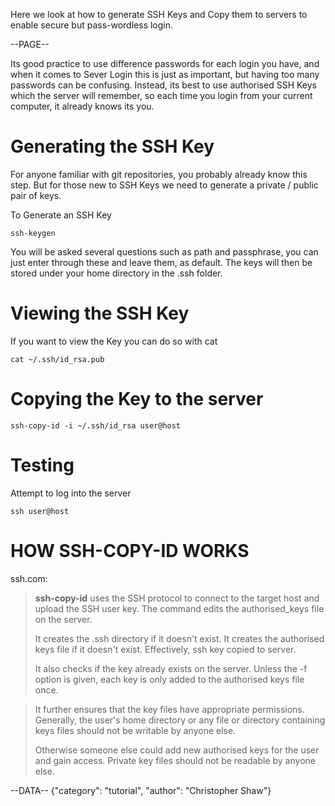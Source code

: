 Here we look at how to generate SSH Keys and Copy them to servers to enable secure but pass-wordless login.

--PAGE-- 

Its good practice to use difference passwords for each login you have, and when it comes to Sever Login this is just as important, but having too many passwords can be confusing.
Instead, its best to use authorised SSH Keys which the server will remember, so each time you login from your current computer, it already knows its you.


# Generating the SSH Key
For anyone familiar with git repositories, you probably already know this step. But for those new to SSH Keys we need to generate a private / public pair of keys.

To Generate an SSH Key

    ssh-keygen

You will be asked several questions such as path and passphrase, you can just enter through these and leave them, as default.
The keys will then be stored under your home directory in the .ssh folder.

# Viewing the SSH Key
If you want to view the Key you can do so with cat

    cat ~/.ssh/id_rsa.pub

# Copying the Key to the server
    ssh-copy-id -i ~/.ssh/id_rsa user@host

# Testing
Attempt to log into the server
    
    ssh user@host

# HOW SSH-COPY-ID WORKS
ssh.com:
     
>**ssh-copy-id** uses the SSH protocol to connect to the target host and upload the SSH user key. The command edits the authorised_keys file on the server. 
>
> It creates the .ssh directory if it doesn't exist. It creates the authorised keys     file if it doesn't exist. Effectively, ssh key copied to server.
>
> It also checks if the key already exists on the server. Unless the -f option is given, each key is only added to the authorised keys file once.

> It further ensures that the key files have appropriate permissions. 
Generally, the user's home directory or any file or directory containing keys files should not be writable by anyone else. 
>
>  Otherwise someone else could add new authorised keys for the user and gain access. Private key files should not be readable by anyone else.

--DATA--
{"category": "tutorial", "author": "Christopher Shaw"}


